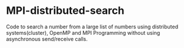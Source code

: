# MPI-distributed-search
Code to search a number from a large list of numbers using distributed systems(cluster), OpenMP and MPI Programming without using asynchronous send/receive calls.
